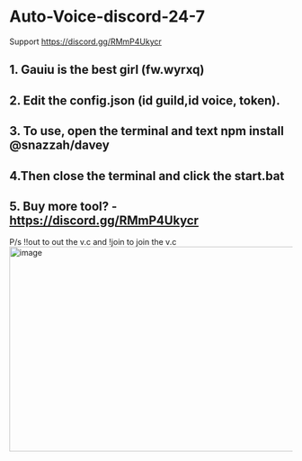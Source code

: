# Auto-Voice-discord-24-7
Support https://discord.gg/RMmP4Ukycr
## 1. Gauiu is the best girl (fw.wyrxq)
## 2. Edit the config.json (id guild,id voice, token).
## 3. To use, open the terminal and text npm install @snazzah/davey
## 4.Then close the terminal and click the start.bat
## 5. Buy more tool? - https://discord.gg/RMmP4Ukycr
P/s !!out to out the v.c and !join to join the v.c
<img width="1290" height="364" alt="image" src="https://github.com/user-attachments/assets/4a4601ef-2846-4415-9e56-8b222d3a023d" />


